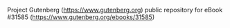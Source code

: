Project Gutenberg (https://www.gutenberg.org) public repository for eBook #31585 (https://www.gutenberg.org/ebooks/31585)
